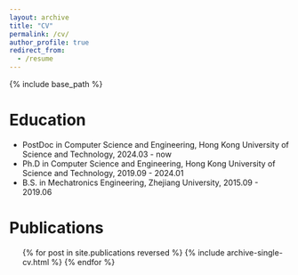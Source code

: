 ```yaml
---
layout: archive
title: "CV"
permalink: /cv/
author_profile: true
redirect_from:
  - /resume
---
```


{% include base_path %}

Education
======
* PostDoc in Computer Science and Engineering, Hong Kong University of Science and Technology, 2024.03 - now
* Ph.D in Computer Science and Engineering, Hong Kong University of Science and Technology, 2019.09 - 2024.01
* B.S. in Mechatronics Engineering, Zhejiang University, 2015.09 - 2019.06



Publications
======
  <ul>{% for post in site.publications reversed %}
    {% include archive-single-cv.html %}
  {% endfor %}</ul>
  
